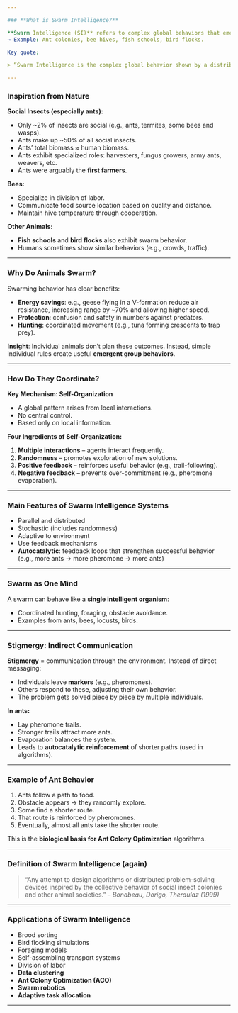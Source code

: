 ```yaml
---

### **What is Swarm Intelligence?**

**Swarm Intelligence (SI)** refers to complex global behaviors that emerge from simple local interactions among individuals (agents) in a system. These agents follow basic rules and do not have knowledge of the global system.
→ Example: Ant colonies, bee hives, fish schools, bird flocks.

Key quote:

> “Swarm Intelligence is the complex global behavior shown by a distributed system that arises from the self-organized local interactions between its constituent agents.” – _Marco Dorigo_

---
```


### **Inspiration from Nature**

**Social Insects (especially ants):**

- Only \~2% of insects are social (e.g., ants, termites, some bees and wasps).
- Ants make up \~50% of all social insects.
- Ants’ total biomass ≈ human biomass.
- Ants exhibit specialized roles: harvesters, fungus growers, army ants, weavers, etc.
- Ants were arguably the **first farmers**.

**Bees:**

- Specialize in division of labor.
- Communicate food source location based on quality and distance.
- Maintain hive temperature through cooperation.

**Other Animals:**

- **Fish schools** and **bird flocks** also exhibit swarm behavior.
- Humans sometimes show similar behaviors (e.g., crowds, traffic).

---

### **Why Do Animals Swarm?**

Swarming behavior has clear benefits:

- **Energy savings**: e.g., geese flying in a V-formation reduce air resistance, increasing range by \~70% and allowing higher speed.
- **Protection**: confusion and safety in numbers against predators.
- **Hunting**: coordinated movement (e.g., tuna forming crescents to trap prey).

**Insight**: Individual animals don’t plan these outcomes. Instead, simple individual rules create useful **emergent group behaviors**.

---

### **How Do They Coordinate?**

**Key Mechanism: Self-Organization**

- A global pattern arises from local interactions.
- No central control.
- Based only on local information.

**Four Ingredients of Self-Organization:**

1. **Multiple interactions** – agents interact frequently.
2. **Randomness** – promotes exploration of new solutions.
3. **Positive feedback** – reinforces useful behavior (e.g., trail-following).
4. **Negative feedback** – prevents over-commitment (e.g., pheromone evaporation).

---

### **Main Features of Swarm Intelligence Systems**

- Parallel and distributed
- Stochastic (includes randomness)
- Adaptive to environment
- Use feedback mechanisms
- **Autocatalytic**: feedback loops that strengthen successful behavior (e.g., more ants → more pheromone → more ants)

---

### **Swarm as One Mind**

A swarm can behave like a **single intelligent organism**:

- Coordinated hunting, foraging, obstacle avoidance.
- Examples from ants, bees, locusts, birds.

---

### **Stigmergy: Indirect Communication**

**Stigmergy** = communication through the environment.
Instead of direct messaging:

- Individuals leave **markers** (e.g., pheromones).
- Others respond to these, adjusting their own behavior.
- The problem gets solved piece by piece by multiple individuals.

**In ants:**

- Lay pheromone trails.
- Stronger trails attract more ants.
- Evaporation balances the system.
- Leads to **autocatalytic reinforcement** of shorter paths (used in algorithms).

---

### **Example of Ant Behavior**

1. Ants follow a path to food.
2. Obstacle appears → they randomly explore.
3. Some find a shorter route.
4. That route is reinforced by pheromones.
5. Eventually, almost all ants take the shorter route.

This is the **biological basis for Ant Colony Optimization** algorithms.

---

### **Definition of Swarm Intelligence (again)**

> “Any attempt to design algorithms or distributed problem-solving devices inspired by the collective behavior of social insect colonies and other animal societies.”
> – _Bonabeau, Dorigo, Theraulaz (1999)_

---

### **Applications of Swarm Intelligence**

- Brood sorting
- Bird flocking simulations
- Foraging models
- Self-assembling transport systems
- Division of labor
- **Data clustering**
- **Ant Colony Optimization (ACO)**
- **Swarm robotics**
- **Adaptive task allocation**

---
